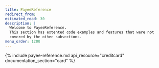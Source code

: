 ```yaml
---
title: PayeeReference
redirect_from:
estimated_read: 30
description: |
  Welcome to PayeeReference.
  This section has extented code examples and features that were not
  covered by the other subsections.
menu_order: 1200
---
```


{% include payee-reference.md api_resource="creditcard" documentation_section="card"
%}